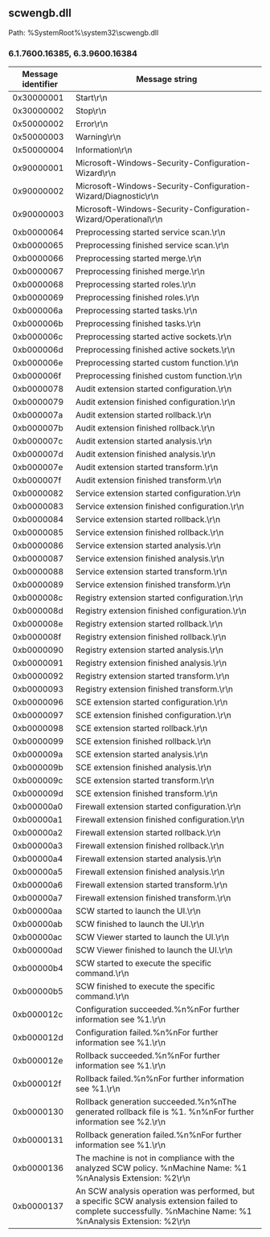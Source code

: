 ## scwengb.dll

Path: %SystemRoot%\system32\scwengb.dll

### 6.1.7600.16385, 6.3.9600.16384

Message identifier | Message string
--- | ---
0x30000001 | Start\r\n
0x30000002 | Stop\r\n
0x50000002 | Error\r\n
0x50000003 | Warning\r\n
0x50000004 | Information\r\n
0x90000001 | Microsoft-Windows-Security-Configuration-Wizard\r\n
0x90000002 | Microsoft-Windows-Security-Configuration-Wizard/Diagnostic\r\n
0x90000003 | Microsoft-Windows-Security-Configuration-Wizard/Operational\r\n
0xb0000064 | Preprocessing started service scan.\r\n
0xb0000065 | Preprocessing finished service scan.\r\n
0xb0000066 | Preprocessing started merge.\r\n
0xb0000067 | Preprocessing finished merge.\r\n
0xb0000068 | Preprocessing started roles.\r\n
0xb0000069 | Preprocessing finished roles.\r\n
0xb000006a | Preprocessing started tasks.\r\n
0xb000006b | Preprocessing finished tasks.\r\n
0xb000006c | Preprocessing started active sockets.\r\n
0xb000006d | Preprocessing finished active sockets.\r\n
0xb000006e | Preprocessing started custom function.\r\n
0xb000006f | Preprocessing finished custom function.\r\n
0xb0000078 | Audit extension started configuration.\r\n
0xb0000079 | Audit extension finished configuration.\r\n
0xb000007a | Audit extension started rollback.\r\n
0xb000007b | Audit extension finished rollback.\r\n
0xb000007c | Audit extension started analysis.\r\n
0xb000007d | Audit extension finished analysis.\r\n
0xb000007e | Audit extension started transform.\r\n
0xb000007f | Audit extension finished transform.\r\n
0xb0000082 | Service extension started configuration.\r\n
0xb0000083 | Service extension finished configuration.\r\n
0xb0000084 | Service extension started rollback.\r\n
0xb0000085 | Service extension finished rollback.\r\n
0xb0000086 | Service extension started analysis.\r\n
0xb0000087 | Service extension finished analysis.\r\n
0xb0000088 | Service extension started transform.\r\n
0xb0000089 | Service extension finished transform.\r\n
0xb000008c | Registry extension started configuration.\r\n
0xb000008d | Registry extension finished configuration.\r\n
0xb000008e | Registry extension started rollback.\r\n
0xb000008f | Registry extension finished rollback.\r\n
0xb0000090 | Registry extension started analysis.\r\n
0xb0000091 | Registry extension finished analysis.\r\n
0xb0000092 | Registry extension started transform.\r\n
0xb0000093 | Registry extension finished transform.\r\n
0xb0000096 | SCE extension started configuration.\r\n
0xb0000097 | SCE extension finished configuration.\r\n
0xb0000098 | SCE extension started rollback.\r\n
0xb0000099 | SCE extension finished rollback.\r\n
0xb000009a | SCE extension started analysis.\r\n
0xb000009b | SCE extension finished analysis.\r\n
0xb000009c | SCE extension started transform.\r\n
0xb000009d | SCE extension finished transform.\r\n
0xb00000a0 | Firewall extension started configuration.\r\n
0xb00000a1 | Firewall extension finished configuration.\r\n
0xb00000a2 | Firewall extension started rollback.\r\n
0xb00000a3 | Firewall extension finished rollback.\r\n
0xb00000a4 | Firewall extension started analysis.\r\n
0xb00000a5 | Firewall extension finished analysis.\r\n
0xb00000a6 | Firewall extension started transform.\r\n
0xb00000a7 | Firewall extension finished transform.\r\n
0xb00000aa | SCW started to launch the UI.\r\n
0xb00000ab | SCW finished to launch the UI.\r\n
0xb00000ac | SCW Viewer started to launch the UI.\r\n
0xb00000ad | SCW Viewer finished to launch the UI.\r\n
0xb00000b4 | SCW started to execute the specific command.\r\n
0xb00000b5 | SCW finished to execute the specific command.\r\n
0xb000012c | Configuration succeeded.%n%nFor further information see %1.\r\n
0xb000012d | Configuration failed.%n%nFor further information see %1.\r\n
0xb000012e | Rollback succeeded.%n%nFor further information see %1.\r\n
0xb000012f | Rollback failed.%n%nFor further information see %1.\r\n
0xb0000130 | Rollback generation succeeded.%n%nThe generated rollback file is %1. %n%nFor further information see %2.\r\n
0xb0000131 | Rollback generation failed.%n%nFor further information see %1.\r\n
0xb0000136 | The machine is not in compliance with the analyzed SCW policy. %nMachine Name: %1 %nAnalysis Extension: %2\r\n
0xb0000137 | An SCW analysis operation was performed, but a specific SCW analysis extension failed to complete successfully. %nMachine Name: %1 %nAnalysis Extension: %2\r\n
